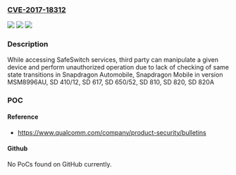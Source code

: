 ### [CVE-2017-18312](https://cve.mitre.org/cgi-bin/cvename.cgi?name=CVE-2017-18312)
![](https://img.shields.io/static/v1?label=Product&message=Snapdragon%20Automobile%2C%20Snapdragon%20Mobile&color=blue)
![](https://img.shields.io/static/v1?label=Version&message=n%2Fa&color=blue)
![](https://img.shields.io/static/v1?label=Vulnerability&message=Improper%20Authorization%20in%20SafeSwitch%20Services&color=brighgreen)

### Description

While accessing SafeSwitch services, third party can manipulate a given device and perform unauthorized operation due to lack of checking of same state transitions in Snapdragon Automobile, Snapdragon Mobile in version MSM8996AU, SD 410/12, SD 617, SD 650/52, SD 810, SD 820, SD 820A

### POC

#### Reference
- https://www.qualcomm.com/company/product-security/bulletins

#### Github
No PoCs found on GitHub currently.

